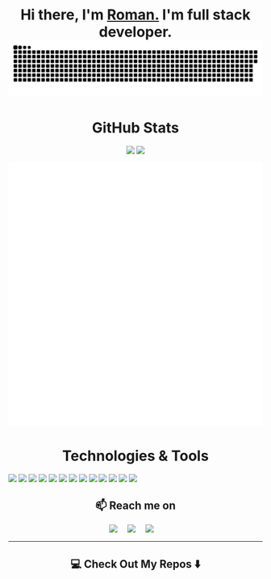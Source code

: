 <h1 align="center">Hi there, I'm <a href="https://www.google.com" target="_blank">Roman.</a> I'm full stack developer.
<div align="center">
  <img src="github-snake.svg" alt="MetricsPluginStarlistsLanguages" >
</div>

<h1 align="center">GitHub Stats</h1>

<div align="center">

![](http://github-profile-summary-cards.vercel.app/api/cards/stats?username=RP-developer-01&theme=transparent)
![](http://github-profile-summary-cards.vercel.app/api/cards/repos-per-language?username=RP-developer-01&theme=transparent)

</div>


<div align="center">
  <img src="/github-metrics.svg" alt="Metrics">
</div>
  
<h1 align="center">Technologies & Tools</h1>

![](https://img.shields.io/badge/HTML-informational?style=flat-square&logo=html5&logoColor=ffffff&color=E44D26)
![](https://img.shields.io/badge/CSS-informational?style=flat-square&logo=css3&logoColor=ffffff&color=25A1E1)
![](https://img.shields.io/badge/JavaScript-informational?style=flat-square&logo=javascript&logoColor=323330&color=f0db4f)
![](https://img.shields.io/badge/TypeScript-informational?style=flat-square&logo=typescript&logoColor=ffffff&color=007acc)
![](https://img.shields.io/badge/Vue-informational?style=flat-square&logo=vue.js&logoColor=ffffff&color=32475B)
![](https://img.shields.io/badge/React-informational?style=flat-square&logo=react&logoColor=ffffff&color=066d89)
![](https://img.shields.io/badge/Gulp-informational?style=flat-square&logo=Gulp&logoColor=ffffff&color=C84643)
![](https://img.shields.io/badge/Webpack-informational?style=flat-square&logo=webpack&logoColor=ffffff&color=1c78c0)
![](https://img.shields.io/badge/Php-informational?style=flat-square&logo=php&logoColor=ffffff&color=828BB4)
![](https://img.shields.io/badge/Node-informational?style=flat-square&logo=node.js&logoColor=ffffff&color=2E2E2E)
![](https://img.shields.io/badge/PostgreSQL-informational?style=flat-square&logo=postgresql&logoColor=ffffff&color=336791)
![](https://img.shields.io/badge/MySQL-informational?style=flat-square&logo=mysql&logoColor=ffffff&color=007D7D)
![](https://img.shields.io/badge/MongoDB-informational?style=flat-square&logo=mongodb&logoColor=ffffff&color=3FA037)

<h2  align="center">📫 Reach me on</h2>
<p align="center">
  <a target="_blank"href="https://www.linkedin.com/in/roman-p-90a488260/"><img src="https://img.shields.io/badge/linkedin-%230077B5.svg?&style=for-the-badge&logo=linkedin&logoColor=white" /></a>&nbsp;&nbsp;&nbsp;&nbsp;
  <a target="_blank"href="https://t.me/roki0200"><img src="https://img.shields.io/badge/telegram-%231DA1F2.svg?&style=for-the-badge&logo=telegram&logoColor=white" /></a>&nbsp;&nbsp;&nbsp;&nbsp;
  <a href="mailto:rpdeveloper01@gmail.com"><img src="https://img.shields.io/badge/gmail-%23D14836.svg?&style=for-the-badge&logo=gmail&logoColor=white" /></a>&nbsp;&nbsp;&nbsp;&nbsp;
</p>

<hr>

<h2  align="center">💻 Check Out My Repos ⬇️ </h2>
